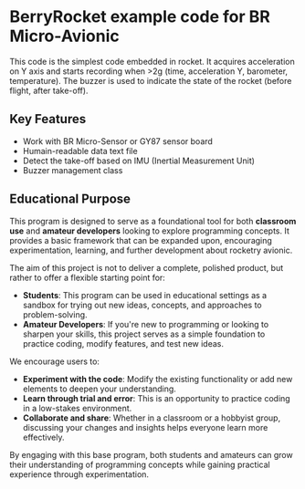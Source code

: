 # BerryRocket example code for BR Micro-Avionic

This code is the simplest code embedded in rocket.
It acquires acceleration on Y axis and starts recording when >2g (time, acceleration Y, barometer, temperature).
The buzzer is used to indicate the state of the rocket (before flight, after take-off).

## Key Features

- Work with BR Micro-Sensor or GY87 sensor board
- Humain-readable data text file
- Detect the take-off based on IMU (Inertial Measurement Unit)
- Buzzer management class

## Educational Purpose
This program is designed to serve as a foundational tool for both **classroom use** and **amateur developers** looking to explore programming concepts. It provides a basic framework that can be expanded upon, encouraging experimentation, learning, and further development about rocketry avionic.

The aim of this project is not to deliver a complete, polished product, but rather to offer a flexible starting point for:

- **Students**: This program can be used in educational settings as a sandbox for trying out new ideas, concepts, and approaches to problem-solving.
- **Amateur Developers**: If you're new to programming or looking to sharpen your skills, this project serves as a simple foundation to practice coding, modify features, and test new ideas.

We encourage users to:
- **Experiment with the code**: Modify the existing functionality or add new elements to deepen your understanding.
- **Learn through trial and error**: This is an opportunity to practice coding in a low-stakes environment.
- **Collaborate and share**: Whether in a classroom or a hobbyist group, discussing your changes and insights helps everyone learn more effectively.

By engaging with this base program, both students and amateurs can grow their understanding of programming concepts while gaining practical experience through experimentation.
